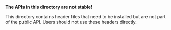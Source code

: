 **The APIs in this directory are not stable!** 
 
This directory contains header files that need to be installed but are not part 
of the public API. Users should not use these headers directly. 

